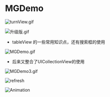 # MGDemo

![turnView.gif](http://upload-images.jianshu.io/upload_images/1429890-0dda327c853ef590.gif?imageMogr2/auto-orient/strip)


![升级版.gif](http://upload-images.jianshu.io/upload_images/1429890-7bae8c691794d2ca.gif?imageMogr2/auto-orient/strip)



- tableView 的一些常用知识点，还有搜索框的使用

![MGDemo.gif](http://upload-images.jianshu.io/upload_images/1429890-a29772a16c575d79.gif?imageMogr2/auto-orient/strip)


- 后来又整合了UICollectionView的使用

![MGDemo3.gif](http://upload-images.jianshu.io/upload_images/1429890-31e82c56bd6d792f.gif?imageMogr2/auto-orient/strip)

![refresh](https://j.gifs.com/L9myG4.gif)

![Animation](https://j.gifs.com/L9myD4.gif)
